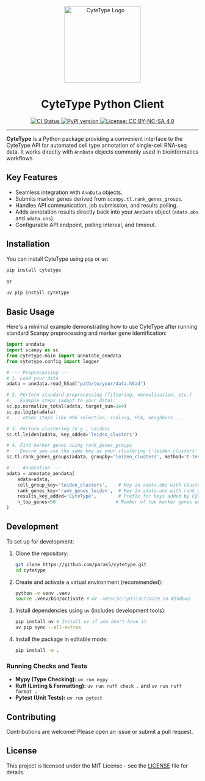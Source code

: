 <p align="center">
  <img src="logo.svg" alt="CyteType Logo" width="200"/>
</p>

<h1 align="center">CyteType Python Client</h1>

<p align="center">
  <!-- GitHub Actions CI Badge -->
  <a href="https://github.com/paras5/cytetype/actions/workflows/ci.yml">
    <img src="https://github.com/paras5/cytetype/actions/workflows/ci.yml/badge.svg" alt="CI Status">
  </a>
  <a href="https://pypi.org/project/cytetype/">
    <img src="https://img.shields.io/pypi/v/cytetype.svg" alt="PyPI version">
  </a>
  <a href="https://github.com/paras5/cytetype/blob/main/LICENSE">
    <img src="https://img.shields.io/badge/License-CC%20BY--NC--SA%204.0-lightgrey.svg" alt="License: CC BY-NC-SA 4.0">
  </a>
</p>

---

**CyteType** is a Python package providing a convenient interface to the CyteType API for automated cell type annotation of single-cell RNA-seq data. It works directly with `AnnData` objects commonly used in bioinformatics workflows.

## Key Features

*   Seamless integration with `AnnData` objects.
*   Submits marker genes derived from `scanpy.tl.rank_genes_groups`.
*   Handles API communication, job submission, and results polling.
*   Adds annotation results directly back into your `AnnData` object (`adata.obs` and `adata.uns`).
*   Configurable API endpoint, polling interval, and timeout.

## Installation

You can install CyteType using `pip` or `uv`:

```bash
pip install cytetype
```

or

```bash
uv pip install cytetype
```

## Basic Usage

Here's a minimal example demonstrating how to use CyteType after running standard Scanpy preprocessing and marker gene identification:

```python
import anndata
import scanpy as sc
from cytetype.main import annotate_anndata
from cytetype.config import logger

# --- Preprocessing ---
# 1. Load your data
adata = anndata.read_h5ad("path/to/your/data.h5ad")

# 2. Perform standard preprocessing (filtering, normalization, etc.)
#    Example steps (adapt to your data):
sc.pp.normalize_total(adata, target_sum=1e4)
sc.pp.log1p(adata)
# ... other steps like HVG selection, scaling, PCA, neighbors ...

# 3. Perform clustering (e.g., Leiden)
sc.tl.leiden(adata, key_added='leiden_clusters')

# 4. Find marker genes using rank_genes_groups
#    Ensure you use the same key as your clustering ('leiden_clusters' here)
sc.tl.rank_genes_groups(adata, groupby='leiden_clusters', method='t-test', key_added='rank_genes_leiden')

# --- Annotation ---
adata = annotate_anndata(
    adata=adata,
    cell_group_key='leiden_clusters',    # Key in adata.obs with cluster labels
    rank_genes_key='rank_genes_leiden',  # Key in adata.uns with rank_genes_groups results
    results_key_added='CyteType',        # Prefix for keys added by CyteType
    n_top_genes=50                      # Number of top marker genes per cluster to submit
)

```

## Development

To set up for development:

1.  Clone the repository:
    ```bash
    git clone https://github.com/paras5/cytetype.git
    cd cytetype
    ```
2.  Create and activate a virtual environment (recommended):
    ```bash
    python -m venv .venv
    source .venv/bin/activate # or .venv\Scripts\activate on Windows
    ```
3.  Install dependencies using `uv` (includes development tools):
    ```bash
    pip install uv # Install uv if you don't have it
    uv pip sync --all-extras
    ```
4.  Install the package in editable mode:
    ```bash
    pip install -e .
    ```

### Running Checks and Tests

*   **Mypy (Type Checking):** `uv run mypy .`
*   **Ruff (Linting & Formatting):** `uv run ruff check .` and `uv run ruff format .`
*   **Pytest (Unit Tests):** `uv run pytest`


## Contributing

Contributions are welcome! Please open an issue or submit a pull request.

## License

This project is licensed under the MIT License - see the [LICENSE](LICENSE) file for details.
